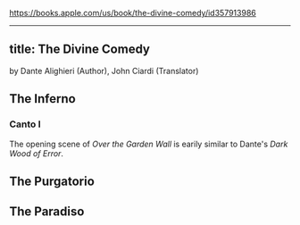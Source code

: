 https://books.apple.com/us/book/the-divine-comedy/id357913986

---
title: The Divine Comedy
---

by Dante Alighieri (Author), John Ciardi (Translator)

## The Inferno

### Canto I

The opening scene of *Over the Garden Wall* is earily similar to Dante's *Dark Wood of Error*.

## The Purgatorio

## The Paradiso
